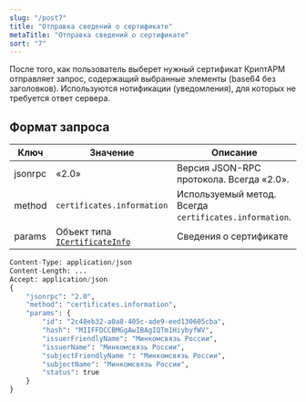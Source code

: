 ```yaml
---
slug: "/post7"
title: "Отправка сведений о сертификате"
metaTitle: "Отправка сведений о сертификате"
sort: "7"
---
```



После того, как пользователь выберет нужный сертификат КриптАРМ отправляет запрос, содержащий выбранные элементы (base64 без заголовков). Используются нотификации (уведомления), для которых не требуется ответ сервера.

## Формат запроса

| Ключ | Значение | Описание |
| --- | --- | --- |
| jsonrpc | «2.0» | Версия JSON-RPC протокола. Всегда «2.0». |
| method | `certificates.information`| Используемый метод. Всегда `certificates.information`. |
| params | Объект типа [`ICertificateInfo`](./11-ICertificateInfo.md) | Сведения о сертификате |

``` py linenums="1"
Content-Type: application/json
Content-Length: ...
Accept: application/json
{
    "jsonrpc": "2.0",
    "method": "certificates.information",
    "params": {
        "id": "2c48eb32-a0a8-405c-ade9-eed130605cba",
        "hash": "MIIFFDCCBMGgAwIBAgIQTm1HiybyfWV",
        "issuerFriendlyName": "Минкомсвязь России",
        "issuerName": "Минкомсвязь России",
        "subjectFriendlyName ": "Минкомсвязь России",
        "subjectName": "Минкомсвязь России",
        "status": true
    }
}
```
